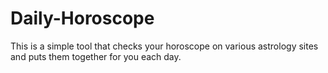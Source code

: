 # Daily-Horoscope
This is a simple tool that checks your horoscope on various astrology sites and puts them together for you each day. 
